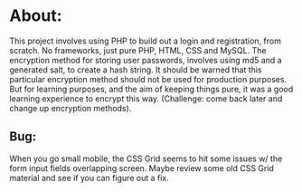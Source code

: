 # About:
This project involves using PHP to build out a login and registration, from scratch. No frameworks, just pure PHP, HTML, CSS and MySQL. The encryption method for storing user passwords, involves using md5 and a generated salt, to create a hash string. It should be warned that this particular encryption method should not be used for production purposes. But for learning purposes, and the aim of keeping things pure, it was a good learning experience to encrypt this way. (Challenge: come back later and change up encryption methods).


## Bug:
When you go small mobile, the CSS Grid seems to hit some issues w/ the form input fields overlapping screen. Maybe review some old CSS Grid material and see if you can figure out a fix.